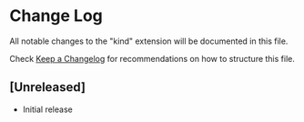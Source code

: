 # Change Log

All notable changes to the "kind" extension will be documented in this file.

Check [Keep a Changelog](http://keepachangelog.com/) for recommendations on how to structure this file.

## [Unreleased]

- Initial release